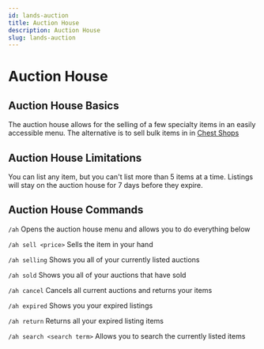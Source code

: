 ```yaml
---
id: lands-auction
title: Auction House
description: Auction House
slug: lands-auction
---
```


# Auction House
## Auction House Basics
The auction house allows for the selling of a few specialty items in an easily accessible menu. The alternative is to sell bulk items in in [Chest Shops](https://rackmc.net/docs/Lands/lands-chestshops)

## Auction House Limitations
You can list any item, but you can't list more than 5 items at a time. Listings will stay on the auction house for 7 days before they expire.

## Auction House Commands
`/ah` Opens the auction house menu and allows you to do everything below

`/ah sell <price>` Sells the item in your hand

`/ah selling` Shows you all of your currently listed auctions

`/ah sold` Shows you all of your auctions that have sold

`/ah cancel` Cancels all current auctions and returns your items

`/ah expired` Shows you your expired listings

`/ah return` Returns all your expired listing items

`/ah search <search term>` Allows you to search the currently listed items
